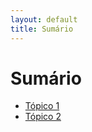 ```yaml
---
layout: default
title: Sumário
---
```


# Sumário

- [Tópico 1](pages/topic1.md)
- [Tópico 2](pages/topic2.md)
